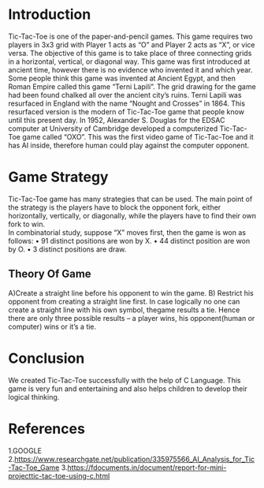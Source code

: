 # Introduction 

Tic-Tac-Toe is one of the paper-and-pencil games. This game requires two players in 3x3 grid with Player 1 acts as “O” and Player 2 acts as “X”, or vice versa. The objective of this game is to take place of three connecting grids in a horizontal, vertical, or diagonal way.
This game was first introduced  at ancient time,  however there is no evidence  who invented it and which  year. Some people think  this game was  invented at  Ancient Egypt, and then Roman Empire called this game “Terni Lapili”. The grid drawing for the game had been found chalked all over the ancient city’s ruins. Terni Lapili was resurfaced in England with the name “Nought and Crosses” in 1864. This resurfaced version is the modern of Tic-Tac-Toe game that people know until this present day.
In 1952, Alexander S. Douglas for the EDSAC computer at University of Cambridge developed a computerized Tic-Tac-Toe game called “OXO”. This was the first video game of Tic-Tac-Toe and  it has AI inside,  therefore  human  could play  against the computer opponent.

# Game Strategy 

Tic-Tac-Toe game has many strategies that can be used. 
The main point of the strategy is  the  players  have  to  block the  opponent  fork,  either  horizontally,  vertically,  or diagonally, while the players have to find their own fork to win.  
In combinatorial study, suppose “X” moves first, then the game is won as follows:
• 91 distinct positions are won by X.
• 44 distinct position are won by O.
• 3 distinct positions are draw.

## Theory Of Game

   A)Create a straight line before his opponent to win the game. 
   B) Restrict his opponent from creating a straight line first.
   In case logically no one can create a straight line with his own symbol, thegame results a tie.
   Hence there are only three possible results – a player wins, his opponent(human or computer) wins or it’s a tie.

# Conclusion
We created Tic-Tac-Toe successfully with the help of C Language. This game is very fun and entertaining and also helps children to develop their logical thinking.
   
# References
1.GOOGLE
2.https://www.researchgate.net/publication/335975566_AI_Analysis_for_Tic-Tac-Toe_Game
3.https://fdocuments.in/document/report-for-mini-projecttic-tac-toe-using-c.html